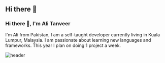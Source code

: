## Hi there 👋

### Hi there 👋, I'm Ali Tanveer
I'm Ali from Pakistan, I am a self-taught developer currently living in Kuala Lumpur, Malaysia. I am passionate about learning new languages and frameworks. This year I plan on doing 1 project a week. 





![header](https://capsule-render.vercel.app/api?type=waving&height=300&color=gradient&text=Welcome%20to%20my%20Profile!&descAlign=60&fontSize=55)
